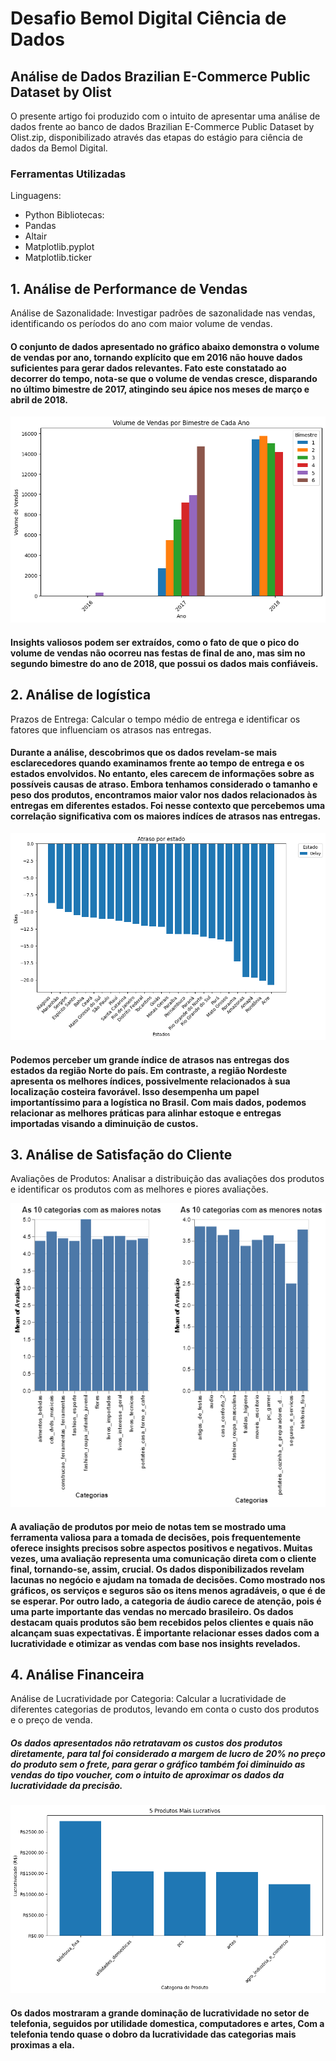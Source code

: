 # Desafio Bemol Digital Ciência de Dados

## Análise de Dados Brazilian E-Commerce Public Dataset by Olist
O presente artigo foi produzido com o intuito de apresentar uma análise de dados frente ao banco de dados Brazilian E-Commerce Public Dataset by Olist.zip, disponibilizado através das etapas do estágio para ciência de dados da Bemol Digital.

### Ferramentas Utilizadas
Linguagens:
- Python
Bibliotecas:
- Pandas 
- Altair 
- Matplotlib.pyplot
- Matplotlib.ticker

## 1. Análise de Performance de Vendas
Análise de Sazonalidade: Investigar padrões de sazonalidade nas vendas, identificando os períodos do ano com maior volume de vendas.    

#### O conjunto de dados apresentado no gráfico abaixo demonstra o volume de vendas por ano, tornando explícito que em 2016 não houve dados suficientes para gerar dados relevantes. Fato este constatado ao decorrer do tempo, nota-se que o volume de vendas cresce, disparando no último bimestre de 2017, atingindo seu ápice nos meses de março e abril de 2018.

![Volume de vendas por bimestre](imagens/volume-vendas-bimestre-ano.png)



#### Insights valiosos podem ser extraídos, como o fato de que o pico do volume de vendas não ocorreu nas festas de final de ano, mas sim no segundo bimestre do ano de 2018, que possui os dados mais confiáveis.

## 2. Análise de logística
Prazos de Entrega: Calcular o tempo médio de entrega e identificar os fatores que influenciam os atrasos nas entregas.

#### Durante a análise, descobrimos que os dados revelam-se mais esclarecedores quando examinamos frente ao tempo de entrega e os estados envolvidos. No entanto, eles carecem de informações sobre as possíveis causas de atraso. Embora tenhamos considerado o tamanho e peso dos produtos, encontramos maior valor nos dados relacionados às entregas em diferentes estados. Foi nesse contexto que percebemos uma correlação significativa com os maiores indíces de atrasos nas entregas.

![Atraso Por estado](imagens/atraso-estado.png)

#### Podemos perceber um grande índice de atrasos nas entregas dos estados da região Norte do país. Em contraste, a região Nordeste apresenta os melhores índices, possivelmente relacionados à sua localização costeira favorável. Isso desempenha um papel importantíssimo para a logística no Brasil. Com mais dados, podemos relacionar as melhores práticas para alinhar estoque e entregas importadas visando a diminuição de custos.



## 3. Análise de Satisfação do Cliente
Avaliações de Produtos: Analisar a distribuição das avaliações dos produtos e identificar os produtos com as melhores e piores avaliações.

![Avaliações](imagens/10-avaliações.png)

#### A avaliação de produtos por meio de notas tem se mostrado uma ferramenta valiosa para a tomada de decisões, pois frequentemente oferece insights precisos sobre aspectos positivos e negativos. Muitas vezes, uma avaliação representa uma comunicação direta com o cliente final, tornando-se, assim, crucial. Os dados disponibilizados revelam lacunas no negócio e ajudam na tomada de decisões. Como mostrado nos gráficos, os serviços e seguros são os itens menos agradáveis, o que é de se esperar. Por outro lado, a categoria de áudio carece de atenção, pois é uma parte importante das vendas no mercado brasileiro. Os dados destacam quais produtos são bem recebidos pelos clientes e quais não alcançam suas expectativas. É importante relacionar esses dados com a lucratividade e otimizar as vendas com base nos insights revelados.




## 4. Análise Financeira
Análise de Lucratividade por Categoria: Calcular a lucratividade de diferentes categorias de produtos, levando em conta o custo dos produtos e o preço de venda.



##### Os dados apresentados não retratavam os custos dos produtos diretamente, para tal foi considerado a margem de lucro de 20% no preço do produto sem o frete, para gerar o gráfico também foi diminuido as vendas do tipo voucher, com o intuito de aproximar os dados da lucratividade da precisão.

![Lucratividade](imagens/5-produtos-lucrativos.png)

#### Os dados mostraram a grande dominação de lucratividade no setor de telefonia, seguidos por utilidade domestica, computadores e artes, Com a telefonia tendo quase o dobro da lucratividade das categorias mais proximas a ela.
